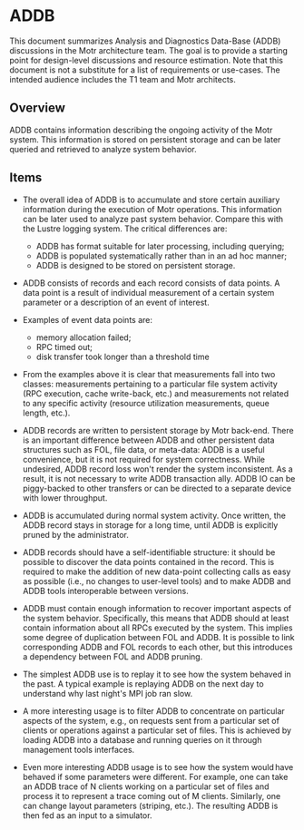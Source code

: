 # ADDB
This document summarizes Analysis and Diagnostics Data-Base (ADDB) discussions in the Motr architecture team. The goal is to provide a starting point for design-level discussions and resource estimation. Note that this document is not a substitute for a list of requirements or use-cases. The intended audience includes the T1 team and Motr architects.

## Overview
ADDB contains information describing the ongoing activity of the Motr system. This information is stored on persistent storage and can be later queried and retrieved to analyze system behavior.

## Items
+ The overall idea of ADDB is to accumulate and store certain auxiliary information during the execution of Motr  operations. This information can be later used to analyze past system behavior. Compare this with the Lustre logging system. The critical differences are:
  + ADDB has format suitable for later processing, including querying;
  + ADDB is populated systematically rather than in an ad hoc manner;
  + ADDB is designed to be stored on persistent storage.   
+ ADDB consists of records and each record consists of data points. A data point is a result of individual measurement of a certain system parameter or a description of an event of interest.
+ Examples of event data points are:
  + memory allocation failed;
  + RPC timed out;
  + disk transfer took longer than a threshold time   
+ From the examples above it is clear that measurements fall into two classes: measurements pertaining to a particular file system activity (RPC execution, cache write-back, etc.) and measurements not related to any specific activity (resource utilization measurements, queue length, etc.).

+ ADDB records are written to persistent storage by Motr back-end. There is an important difference between ADDB and other persistent data structures such as FOL, file data, or meta-data: ADDB is a useful convenience, but it is not required for system correctness. While undesired, ADDB record loss won't render the system inconsistent. As a result, it is not necessary to write ADDB transaction ally. ADDB IO can be piggy-backed to other transfers or can be directed to a separate device with lower throughput.

+ ADDB is accumulated during normal system activity. Once written, the ADDB record stays in storage for a long time, until ADDB is explicitly pruned by the administrator.
+ ADDB records should have a self-identifiable structure: it should be possible to discover the data points contained in the record. This is required to make the addition of new data-point collecting calls as easy as possible (i.e., no changes to user-level tools) and to make ADDB and ADDB tools interoperable between versions.

+ ADDB must contain enough information to recover important aspects of the system behavior. Specifically, this means that ADDB should at least contain information about all RPCs executed by the system. This implies some degree of duplication between FOL and ADDB. It is possible to link corresponding ADDB and FOL records to each other, but this introduces a dependency between FOL and ADDB pruning.

+ The simplest ADDB use is to replay it to see how the system behaved in the past. A typical example is replaying ADDB on the next day to understand why last night's MPI job ran slow.

+ A more interesting usage is to filter ADDB to concentrate on particular aspects of the system, e.g., on requests sent from a particular set of clients or operations against a particular set of files. This is achieved by loading ADDB into a database and running queries on it through management tools interfaces.

+ Even more interesting ADDB usage is to see how the system would have behaved if some parameters were different. For example, one can take an ADDB trace of N clients working on a particular set of files and process it to represent a trace coming out of M clients. Similarly, one can change layout parameters (striping, etc.). The resulting ADDB is then fed as an input to a simulator.

